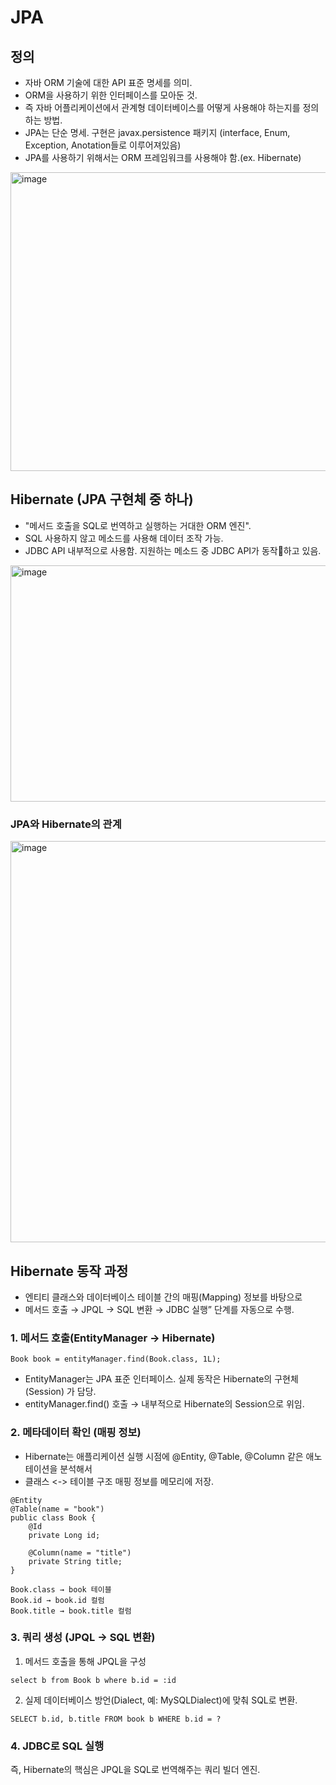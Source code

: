 # JPA
## 정의
- 자바 ORM 기술에 대한 API 표준 명세를 의미.
- ORM을 사용하기 위한 인터페이스를 모아둔 것.
- 즉 자바 어플리케이션에서 관계형 데이터베이스를 어떻게 사용해야 하는지를 정의하는 방법.
- JPA는 단순 명세. 구현은 javax.persistence 패키지 (interface, Enum, Exception, Anotation들로 이루어져있음)
- JPA를 사용하기 위해서는 ORM 프레임워크를 사용해야 함.(ex. Hibernate)

<img width="1028" height="478" alt="image" src="https://github.com/user-attachments/assets/74a1729d-ecc0-4cec-a3ff-ac17da35a3a3" />

## Hibernate (JPA 구현체 중 하나)
- "메서드 호출을 SQL로 번역하고 실행하는 거대한 ORM 엔진".
- SQL 사용하지 않고 메소드를 사용해 데이터 조작 가능.
- JDBC API 내부적으로 사용함. 지원하는 메소드 중 JDBC API가 동작하고 있음.
<img width="1320" height="378" alt="image" src="https://github.com/user-attachments/assets/e201aa8e-f0b3-4b29-821d-45dae9bec60b" />

### JPA와 Hibernate의 관계
<img width="1302" height="642" alt="image" src="https://github.com/user-attachments/assets/2fe4128c-5b88-4ecb-af47-2a1bd045613e" />

## Hibernate 동작 과정  
- 엔티티 클래스와 데이터베이스 테이블 간의 매핑(Mapping) 정보를 바탕으로
- 메서드 호출 → JPQL → SQL 변환 → JDBC 실행” 단계를 자동으로 수행.

### 1. 메서드 호출(EntityManager → Hibernate)

```
Book book = entityManager.find(Book.class, 1L);
```
- EntityManager는 JPA 표준 인터페이스. 실제 동작은 Hibernate의 구현체(Session) 가 담당.
- entityManager.find() 호출 → 내부적으로 Hibernate의 Session으로 위임.

### 2. 메타데이터 확인 (매핑 정보)

- Hibernate는 애플리케이션 실행 시점에 @Entity, @Table, @Column 같은 애노테이션을 분석해서
- 클래스 <-> 테이블 구조 매핑 정보를 메모리에 저장.

```'
@Entity
@Table(name = "book")
public class Book {
    @Id
    private Long id;

    @Column(name = "title")
    private String title;
}
```

```
Book.class → book 테이블
Book.id → book.id 컬럼
Book.title → book.title 컬럼
```

### 3. 쿼리 생성 (JPQL → SQL 변환)

1. 메서드 호출을 통해 JPQL을 구성

```
select b from Book b where b.id = :id
```
2. 실제 데이터베이스 방언(Dialect, 예: MySQLDialect)에 맞춰
SQL로 변환.

```
SELECT b.id, b.title FROM book b WHERE b.id = ?
```

### 4. JDBC로 SQL 실행

즉, Hibernate의 핵심은 JPQL을 SQL로 번역해주는 쿼리 빌더 엔진.
